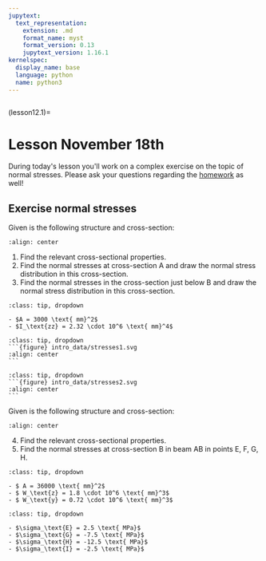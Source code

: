 ```yaml
---
jupytext:
  text_representation:
    extension: .md
    format_name: myst
    format_version: 0.13
    jupytext_version: 1.16.1
kernelspec:
  display_name: base
  language: python
  name: python3
---
```


```{index} Normal stresses; Class exercise for bending
```
(lesson12.1)=
# Lesson November 18th

During today's lesson you'll work on a complex exercise on the topic of normal stresses. Please ask your questions regarding the [homework](homework12.1) as well!

## Exercise normal stresses

Given is the following structure and cross-section:

```{figure} intro_data/structure.svg
:align: center
```

1. Find the relevant cross-sectional properties.
2. Find the normal stresses at cross-section $\text{A}$ and draw the normal stress distribution in this cross-section.
3. Find the normal stresses in the cross-section just below $\text{B}$ and draw the normal stress distribution in this cross-section.

````{admonition} Solution assignment 1
:class: tip, dropdown

- $A = 3000 \text{ mm}^2$
- $I_\text{zz} = 2.32 \cdot 10^6 \text{ mm}^4$

````

````{admonition} Solution assignment 2
:class: tip, dropdown
```{figure} intro_data/stresses1.svg
:align: center
```
````

````{admonition} Solution assignment 3
:class: tip, dropdown
```{figure} intro_data/stresses2.svg
:align: center
```
````

Given is the following structure and cross-section:

```{figure} intro_data/structure2.svg
:align: center
```

4. Find the relevant cross-sectional properties.
5. Find the normal stresses at cross-section $\text{B}$ in beam $\text{AB}$ in points $\text{E}$, $\text{F}$, $\text{G}$, $\text{H}$.

````{admonition} Solution assignment 1
:class: tip, dropdown

- $ A = 36000 \text{ mm}^2$
- $ W_\text{z} = 1.8 \cdot 10^6 \text{ mm}^3$
- $ W_\text{y} = 0.72 \cdot 10^6 \text{ mm}^3$

````

````{admonition} Solution assignment 2
:class: tip, dropdown

- $\sigma_\text{E} = 2.5 \text{ MPa}$
- $\sigma_\text{G} = -7.5 \text{ MPa}$
- $\sigma_\text{H} = -12.5 \text{ MPa}$
- $\sigma_\text{I} = -2.5 \text{ MPa}$

````

